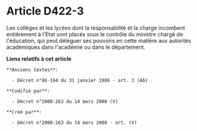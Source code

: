 # Article D422-3

Les collèges et les lycées dont la responsabilité et la charge incombent entièrement à l'Etat sont placés sous le contrôle du
ministre chargé de l'éducation, qui peut déléguer ses pouvoirs en cette matière aux autorités académiques dans l'académie ou
dans le département.

**Liens relatifs à cet article**

	**Anciens textes**:

	  - Décret n°86-164 du 31 janvier 1986 - art. 3 (Ab)

	**Codifié par**:

	  - Décret n°2008-263 du 14 mars 2008 (V)

	**Créé par**:

	  - Décret n°2008-263 du 14 mars 2008 - art. (V)
